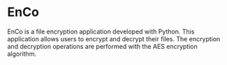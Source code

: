 # EnCo
EnCo is a file encryption application developed with Python. This application allows users to encrypt and decrypt their files. The encryption and decryption operations are performed with the AES encryption algorithm.
